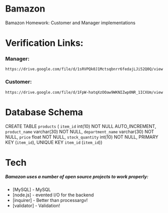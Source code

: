 # Bamazon

Bamazon Homework: Customer and Manager implementations

# Verification Links:
### Manager:
    https://drive.google.com/file/d/1sRVPQk0J1Mctsqbnrr6fedajLJi52Q0Q/view
### Customer: 
    https://drive.google.com/file/d/1FpW-hatqXzOOaw9WKNIZwp0NR_1ICXUm/view
    
# Database Schema
CREATE TABLE `products` (
  `item_id` int(10) NOT NULL AUTO_INCREMENT,
  `product_name` varchar(30) NOT NULL,
  `department_name` varchar(30) NOT NULL,
  `price` float NOT NULL,
  `stock_quantity` int(10) NOT NULL,
  PRIMARY KEY (`item_id`),
  UNIQUE KEY `item_id` (`item_id`)) 

# Tech

##### Bamazon uses a number of open source projects to work properly:

* [MySQL] - MySQL
* [node.js] - evented I/O for the backend
* [inquirer] - Better than processargv!
* [validator] - Validation!





